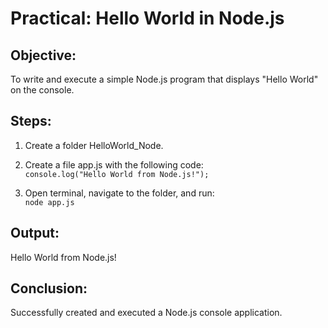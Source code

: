 # Practical: Hello World in Node.js

## Objective:
To write and execute a simple Node.js program that displays "Hello World" on the console.

## Steps:
1. Create a folder HelloWorld_Node.

2. Create a file app.js with the following code:  
   ```console.log("Hello World from Node.js!");```

3. Open terminal, navigate to the folder, and run:  
   ```node app.js```

## Output:
Hello World from Node.js!

## Conclusion:
Successfully created and executed a Node.js console application.
